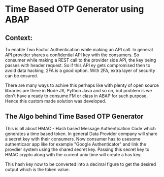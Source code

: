 # Time Based OTP Generator using ABAP

## Context:

To enable Two Factor Authentication while making an API call. In general API provider shares a confidential API key with the consumers. So consumer while making a REST call to the provider side API, the key being passes with header request. So if this API ey gets compromised then to avoid data hacking, 2FA is a good option. With 2FA, extra layer of security can be ensured. 

There are many ways to achive this perhaps like with plenty of open source libraries are there in Node JS, Python Java and so on, but problem is we don't have a ready to consume FM or class in ABAP for such purpose. Hence this custom made solution was developed. 

## The Algo behind Time Based OTP Generator 

This is all about HMAC - Hash based Message Authentication Code which generates a time based token. In general Data Provider company will share a secret key with their consumers. Now consumer has to usesome authenticaor app like for example "Google Authenticator" and link the provdier system using the shared secret key. 
Passing this secret key to HMAC crypto along with the current unix time will create a has key. 

This hash key now to be converted into a decimal figure to get the desired output which is the token value. 
